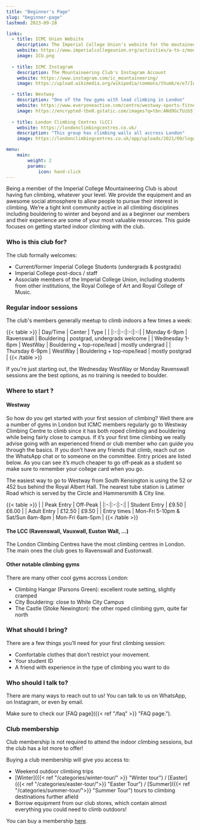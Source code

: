 ```yaml
---
title: "Beginner's Page"
slug: "beginner-page"
lastmod: 2023-09-28

links:
  - title: ICMC Union Website
    description: The Imperial College Union's website for the moutaineering club
    website: https://www.imperialcollegeunion.org/activities/a-to-z/mountaineering
    image: ICU.png
    
  - title: ICMC Instagram
    description: The Mountaineering Club's Instagram Account
    website: https://www.instagram.com/ic_mountaineering/
    image: https://upload.wikimedia.org/wikipedia/commons/thumb/e/e7/Instagram_logo_2016.svg/2048px-Instagram_logo_2016.svg.png

  - title: Westway
    description: "One of the few gyms with lead climbing in London"
    website: https://www.everyoneactive.com/centre/westway-sports-fitness-centre/climbing/
    image: https://encrypted-tbn0.gstatic.com/images?q=tbn:ANd9GcTUzb57kAaHLRhRf4J0xnAo9cUr5A4xPXt0E6hvj7iPwDpCLy-kqfSok7OfETjWggU6yEk&usqp=CAU
    
  - title: London Climbing Centres (LCC)
    website: https://londonclimbingcentres.co.uk/
    description: "This group has climbing walls all accross London"
    image: https://londonclimbingcentres.co.uk/app/uploads/2021/09/logo-landscape.svg

menu:
    main:
        weight: 2
        params: 
            icon: hand-click
---
```


Being a member of the Imperial College Mountaineering Club is about having fun climbing, whatever your level. We provide the equipment and an awesome social atmosphere to allow people to pursue their interest in climbing. We’re a tight knit community active in all climbing disciplines including bouldering to winter and beyond and as a beginner our members and their experience are some of your most valuable resources. This guide focuses on getting started indoor climbing with the club.

### Who is this club for?
The club formally welcomes:
- Current/former Imperial College Students (undergrads & postgrads)
- Imperial College post-docs / staff
- Associate members of the Imperial College Union, including students from other institutions, the Royal College of Art and Royal College of Music.

### Regular indoor sessions

The club's members generally meetup to climb indoors a few times a week: 

{{< table >}}
| Day/Time | Center | Type | |
|:-:|:-:|:-:|:-:|
| Monday 6-9pm | Ravenswall | Bouldering | postgrad, undergrads welcome |
| Wednesday 1-6pm | WestWay | Bouldering + top-rope/lead | mostly undergrad |
| Thursday 6-9pm | WestWay | Bouldering + top-rope/lead | mostly postgrad |
{{< /table >}}

If you're just starting out, the Wednesday WestWay or Monday Ravenswall sessions are the best options, as no training is needed to boulder.

### Where to start ?

#### Westway

So how do you get started with your first session of climbing? Well there are a number of gyms in London but ICMC members regularly go to Westway Climbing Centre to climb since it has both roped climbing and bouldering while being fairly close to campus. If it’s your first time climbing we really advise going with an experienced friend or club member who can guide you through the basics. If you don’t have any friends that climb, reach out on the WhatsApp chat or to someone on the committee. Entry prices are listed below. As you can see it’s much cheaper to go off-peak as a student so make sure to remember your college card when you go.

The easiest way to go to Westway from South Kensington is using the 52 or 452 bus behind the Royal Albert Hall.
The nearest tube station is Latimer Road which is served by the Circle and Hammersmith & City line.

{{< table >}}
| | Peak Entry | Off-Peak |
|:-:|:-:|:-:|
| Student Entry | £9.50 | £6.00 |
| Adult Entry | £12.50 | £9.50 |
| Entry times | Mon-Fri 5-10pm & Sat/Sun 8am-8pm | Mon-Fri 6am-5pm |
{{< /table >}}
#### The LCC (Ravenswall, Vauxwall, Euston Wall, ...)

The London Climbing Centres have the most climbing centres in London. The main ones the club goes to Ravenswall and Eustonwall.

#### Other notable climbing gyms

There are many other cool gyms accross London:
- Climbing Hangar (Parsons Green): excellent route setting, slightly cramped
- City Bouldering: close to White City Campus
- The Castle (Stoke Newington): the other roped climbing gym, quite far north

### What should I bring?

There are a few things you’ll need for your first climbing session:

- Comfortable clothes that don’t restrict your movement. 
- Your student ID
- A friend with experience in the type of climbing you want to do


### Who should I talk to?

There are many ways to reach out to us! You can talk to us on WhatsApp, on Instagram, or even by email.

Make sure to check our [FAQ page]({{< ref "/faq" >}} "FAQ page.").

### Club membership

Club membership is not required to attend the indoor climbing sessions, but the club has a lot more to offer!

Buying a club membership will give you access to:
- Weekend outdoor climbing trips
- [Winter]({{< ref "/categories/winter-tour/" >}} "Winter tour") / [Easter]({{< ref "/categories/easter-tour/">}} "Easter Tour") / [Summer]({{< ref "/categories/summer-tour/">}} "Summer Tour") tours to climbing destinations further afield
- Borrow equipment from our club stores, which contain almost everything you could need to climb outdoors! 

You can buy a membership [here](https://www.imperialcollegeunion.org/activities/a-to-z/mountaineering).
